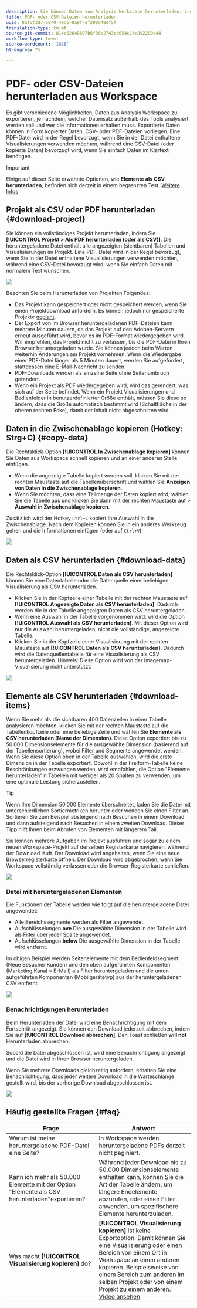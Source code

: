 ```yaml
---
description: Sie können Daten von Analysis Workspace herunterladen, indem Sie sie kopieren oder in PDF- und CSV-Formaten.
title: PDF- oder CSV-Dateien herunterladen
uuid: 8af5f3d7-5870-4ed6-8a9f-ef290a48ef5f
translation-type: tm+mt
source-git-commit: 814e02648607b6f06e2743cd054c14c892200b44
workflow-type: tm+mt
source-wordcount: '1028'
ht-degree: 7%

---
```



# PDF- oder CSV-Dateien herunterladen aus Workspace

Es gibt verschiedene Möglichkeiten, Daten aus Analysis Workspace zu exportieren, je nachdem, welcher Datensatz außerhalb des Tools analysiert werden soll und wer die Informationen erhalten muss. Exportierte Daten können in Form kopierter Daten, CSV- oder PDF-Dateien vorliegen. Eine PDF-Datei wird in der Regel bevorzugt, wenn Sie in der Datei enthaltene Visualisierungen verwenden möchten, während eine CSV-Datei (oder kopierte Daten) bevorzugt wird, wenn Sie einfach Daten im Klartext benötigen.

>[!IMPORTANT]
>
> Einige auf dieser Seite erwähnte Optionen, wie **Elemente als CSV herunterladen**, befinden sich derzeit in einem begrenzten Test. [Weitere Infos](https://docs.adobe.com/content/help/de-DE/analytics/landing/an-releases.html)

## Projekt als CSV oder PDF herunterladen {#download-project}

Sie können ein vollständiges Projekt herunterladen, indem Sie **[!UICONTROL Projekt > Als PDF herunterladen (oder als CSV)]**. Die heruntergeladene Datei enthält alle angezeigten (sichtbaren) Tabellen und Visualisierungen im Projekt. Eine PDF-Datei wird in der Regel bevorzugt, wenn Sie in der Datei enthaltene Visualisierungen verwenden möchten, während eine CSV-Datei bevorzugt wird, wenn Sie einfach Daten mit normalem Text wünschen.

![](assets/download-project.png)

Beachten Sie beim Herunterladen von Projekten Folgendes:

* Das Projekt kann gespeichert oder nicht gespeichert werden, wenn Sie einen Projektdownload anfordern. Es können jedoch nur gespeicherte Projekte [geplant](https://docs.adobe.com/content/help/en/analytics/analyze/analysis-workspace/curate-share/t-schedule-report.html).
* Der Export von im Browser heruntergeladenen PDF-Dateien kann mehrere Minuten dauern, da das Projekt auf den Adoben-Servern erneut ausgeführt wird, bevor es im PDF-Format wiedergegeben wird. Wir empfehlen, das Projekt nicht zu verlassen, bis die PDF-Datei in Ihren Browser heruntergeladen wurde. Sie können jedoch beim Warten weiterhin Änderungen am Projekt vornehmen. Wenn die Wiedergabe einer PDF-Datei länger als 5 Minuten dauert, werden Sie aufgefordert, stattdessen eine E-Mail-Nachricht zu senden.
* PDF-Downloads werden als einzelne Seite ohne Seitenumbruch gerendert.
* Wenn ein Projekt als PDF wiedergegeben wird, wird das gerendert, was sich auf der Seite befindet. Wenn ein Projekt Visualisierungen und Bedienfelder in benutzerdefinierter Größe enthält, müssen Sie diese so ändern, dass die Größe automatisch bestimmt wird (Schaltfläche in der oberen rechten Ecke), damit der Inhalt nicht abgeschnitten wird.

## Daten in die Zwischenablage kopieren (Hotkey: Strg+C) {#copy-data}

Die Rechtsklick-Option **[!UICONTROL In Zwischenablage kopieren]** können Sie Daten aus Workspace schnell kopieren und an einer anderen Stelle einfügen.

* Wenn die angezeigte Tabelle kopiert werden soll, klicken Sie mit der rechten Maustaste auf die Tabellenüberschrift und wählen Sie **Anzeigen von Daten in die Zwischenablage kopieren**.
* Wenn Sie möchten, dass eine Teilmenge der Daten kopiert wird, wählen Sie die Tabelle aus und klicken Sie dann mit der rechten Maustaste auf > **Auswahl in Zwischenablage kopieren**.

Zusätzlich wird der Hotkey `Ctrl+C` kopiert Ihre Auswahl in die Zwischenablage. Nach dem Kopieren können Sie in ein anderes Werkzeug gehen und die Informationen einfügen (oder auf `Ctrl+V`).

![](assets/copy-selection.png)

## Daten als CSV herunterladen {#download-data}

Die Rechtsklick-Option **[!UICONTROL Daten als CSV herunterladen]** können Sie eine Datentabelle oder die Datenquelle einer beliebigen Visualisierung als CSV herunterladen.

* Klicken Sie in der Kopfzeile einer Tabelle mit der rechten Maustaste auf **[!UICONTROL Angezeigte Daten als CSV herunterladen]**. Dadurch werden die in der Tabelle angezeigten Daten als CSV heruntergeladen.
* Wenn eine Auswahl in der Tabelle vorgenommen wird, wird die Option **[!UICONTROL Auswahl als CSV herunterladen]**. Mit dieser Option wird nur die Auswahl heruntergeladen, nicht die vollständige, angezeigte Tabelle.
* Klicken Sie in der Kopfzeile einer Visualisierung mit der rechten Maustaste auf **[!UICONTROL Daten als CSV herunterladen]**. Dadurch wird die Datenquellentabelle für eine Visualisierung als CSV heruntergeladen. Hinweis: Diese Option wird von der Imagemap-Visualisierung nicht unterstützt.

![](assets/download-data-viz.png)

## Elemente als CSV herunterladen {#download-items}

Wenn Sie mehr als die sichtbaren 400 Datenzeilen in einer Tabelle analysieren möchten, klicken Sie mit der rechten Maustaste auf die Tabellenkopfzeile oder eine beliebige Zeile und wählen Sie **Elemente als CSV herunterladen (Name der Dimension)**. Diese Option exportiert bis zu 50.000 Dimensionselemente für die ausgewählte Dimension (basierend auf der Tabellensortierung), wobei Filter und Segmente angewendet werden. Wenn Sie diese Option oben in der Tabelle auswählen, wird die erste Dimension in der Tabelle exportiert. Obwohl in der Freiform-Tabelle keine Beschränkungen erzwungen werden, wird empfohlen, die Option &quot;Elemente herunterladen&quot;in Tabellen mit weniger als 20 Spalten zu verwenden, um eine optimale Leistung sicherzustellen.

>[!TIP]
>
> Wenn Ihre Dimension 50.000 Elemente überschreitet, laden Sie die Datei mit unterschiedlichen Sortiermetriken herunter oder wenden Sie einen Filter an. Sortieren Sie zum Beispiel absteigend nach Besuchen in einem Download und dann aufsteigend nach Besuchen in einem zweiten Download. Dieser Tipp hilft Ihnen beim Abrufen von Elementen mit längerem Tail.

Sie können mehrere Aufgaben im Projekt ausführen und sogar zu einem neuen Workspace-Projekt auf derselben Registerkarte navigieren, während der Download läuft. Der Download wird angehalten, wenn Sie eine neue Browserregisterkarte öffnen. Der Download wird abgebrochen, wenn Sie Workspace vollständig verlassen oder die Browser-Registerkarte schließen.

![](assets/download-items.png)

### Datei mit heruntergeladenen Elementen

Die Funktionen der Tabelle werden wie folgt auf die heruntergeladene Datei angewendet:

* Alle Bereichssegmente werden als Filter angewendet.
* Aufschlüsselungen **ove** Die ausgewählte Dimension in der Tabelle wird als Filter über jeder Spalte angewendet.
* Aufschlüsselungen **below** Die ausgewählte Dimension in der Tabelle wird entfernt.

Im obigen Beispiel werden Seitenelemente mit dem Bedienfeldsegment (Neue Besucher Kunden) und den oben aufgeführten Komponenten (Marketing Kanal = E-Mail) als Filter heruntergeladen und die unten aufgeführten Komponenten (Mobilgerätetyp) aus der heruntergeladenen CSV entfernt.

![](assets/downloaded-file.png)

### Benachrichtigungen herunterladen

Beim Herunterladen der Datei wird eine Benachrichtigung mit dem Fortschritt angezeigt. Sie können den Download jederzeit abbrechen, indem Sie auf **[!UICONTROL Download abbrechen]**. Den Toast schließen **will not** Herunterladen abbrechen.

Sobald die Datei abgeschlossen ist, wird eine Benachrichtigung angezeigt und die Datei wird in Ihren Browser heruntergeladen.

Wenn Sie mehrere Downloads gleichzeitig anfordern, erhalten Sie eine Benachrichtigung, dass jeder weitere Download in die Warteschlange gestellt wird, bis der vorherige Download abgeschlossen ist.

![](assets/toast.png)

## Häufig gestellte Fragen {#faq}

| Frage | Antwort |
| --- | --- |
| Warum ist meine heruntergeladene PDF-Datei eine Seite? | In Workspace werden heruntergeladene PDFs derzeit nicht paginiert. |
| Kann ich mehr als 50.000 Elemente mit der Option &quot;Elemente als CSV herunterladen&quot;exportieren? | Während jeder Download bis zu 50.000 Dimensionselemente enthalten kann, können Sie die Art der Tabelle ändern, um längere Endelemente abzurufen, oder einen Filter anwenden, um spezifischere Elemente herunterzuladen. |
| Was macht **[!UICONTROL Visualisierung kopieren]** do? | **[!UICONTROL Visualisierung kopieren]** ist keine Exportoption. Damit können Sie eine Visualisierung oder einen Bereich von einem Ort in Workspace an einen anderen kopieren. Beispielsweise von einem Bereich zum anderen im selben Projekt oder von einem Projekt zu einem anderen. [Video ansehen](https://www.youtube.com/watch?v=lvmAdKNfWQw) |

